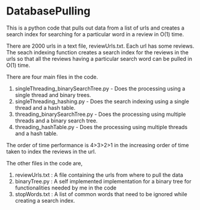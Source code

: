 DatabasePulling
===============

This is a python code that pulls out data from a list of urls and creates a search index for searching for a particular word in a review in O(1) time.

There are 2000 urls in a text file, reviewUrls.txt. Each url has some reviews. The seach indexing function creates a search index for the reviews in the urls so that all the reviews having a particular search word can be pulled in O(1) time.


There are four main files in the code.

1. singleThreading_binarySearchTree.py - Does the processing using a single thread and binary trees.
2. singleThreading_hashing.py - Does the search indexing using a single thread and a hash table.
3. threading_binarySearchTree.py - Does the processing using multiple threads and a binary search tree.
4. threading_hashTable.py - Does the processing using multiple threads and a hash table.

The order of time performance is 4>3>2>1 in the increasing order of time taken to index the reviews in the url.

The other files in the code are,

1. reviewUrls.txt : A file containing the urls from where to pull the data
2. binaryTree.py : A self implemented implementation for a binary tree for functionalities needed by me in the code
3. stopWords.txt : A list of common words that need to be ignored while creating a search index.
